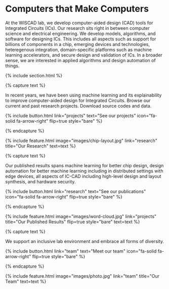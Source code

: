 ---
---

# Computers that Make Computers

At the WISCAD lab, we develop computer-aided design (CAD) tools for Integrated Circuits (ICs). Our research sits right in between computer science and electrical engineering. We develop models, algorithms, and software for designing ICs.  This includes all aspects such as support for billions of components in a chip, emerging devices and technologies, heteregenous integration, domain-specific platforms such as machine learning accelerators, and secure design and validation of ICs. In a broader sense, we are interested in applied algorithms and design automation of things.

{% include section.html %}


{% capture text %}

In recent years, we have been using machine learning and its explainability to improve computer-aided design for Integrated Circuits. 
Browse our current and past research projects. Download source codes and data.

{%
  include button.html
  link="projects"
  text="See our projects"
  icon="fa-solid fa-arrow-right"
  flip=true
  style="bare"
%}

{% endcapture %}

{%
  include feature.html
  image="images/chip-layout.jpg"
  link="research"
  title="Our Research"
  text=text
%}

{% capture text %}

Our published results spans machine learning for better chip design, design automation for better machine learning including in distributed settings with edge devices, all aspects of IC-CAD including high-level design and layout synthesis, and hardware security.

{%
  include button.html
  link="research"
  text="See our publications"
  icon="fa-solid fa-arrow-right"
  flip=true
  style="bare"
%}

{% endcapture %}

{%
  include feature.html
  image="images/word-cloud.jpg"
  link="projects"
  title="Our Published Results"
  flip=true
  style="bare"
  text=text
%}

{% capture text %}

We support an inclusive lab environment and embrace all forms of diversity.

{%
  include button.html
  link="team"
  text="Meet our team"
  icon="fa-solid fa-arrow-right"
  flip=true
  style="bare"
%}

{% endcapture %}

{%
  include feature.html
  image="images/photo.jpg"
  link="team"
  title="Our Team"
  text=text
%}

